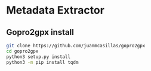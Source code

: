 # Metadata Extractor

## Gopro2gpx install

```bash
git clone https://github.com/juanmcasillas/gopro2gpx
cd gopro2gpx
python3 setup.py install
python3 -m pip install tqdm
```
